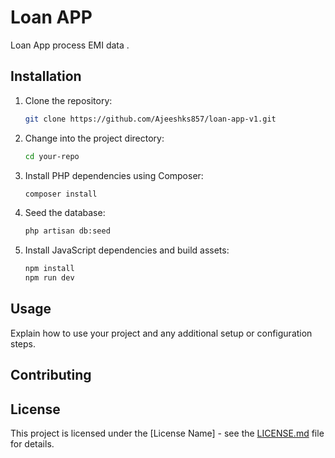 # Loan APP

Loan App process EMI data .

## Installation

1. Clone the repository:

    ```bash
    git clone https://github.com/Ajeeshks857/loan-app-v1.git
    ```

2. Change into the project directory:

    ```bash
    cd your-repo
    ```

3. Install PHP dependencies using Composer:

    ```bash
    composer install
    ```

4. Seed the database:

    ```bash
    php artisan db:seed
    ```

5. Install JavaScript dependencies and build assets:

    ```bash
    npm install
    npm run dev
    ```

## Usage

Explain how to use your project and any additional setup or configuration steps.

## Contributing


## License

This project is licensed under the [License Name] - see the [LICENSE.md](LICENSE.md) file for details.
